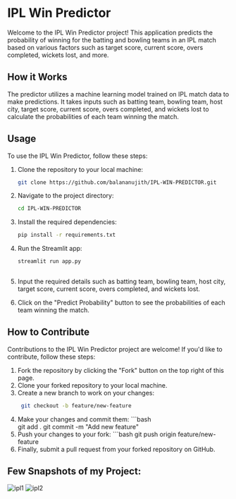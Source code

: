 # IPL Win Predictor

Welcome to the IPL Win Predictor project! This application predicts the probability of winning for the batting and bowling teams in an IPL match based on various factors such as target score, current score, overs completed, wickets lost, and more.

## How it Works

The predictor utilizes a machine learning model trained on IPL match data to make predictions. It takes inputs such as batting team, bowling team, host city, target score, current score, overs completed, and wickets lost to calculate the probabilities of each team winning the match.

## Usage

To use the IPL Win Predictor, follow these steps:

1. Clone the repository to your local machine:

    ```bash
    git clone https://github.com/balananujith/IPL-WIN-PREDICTOR.git
 
2. Navigate to the project directory:

    ```bash
    cd IPL-WIN-PREDICTOR
 
3. Install the required dependencies:

    ```bash
    pip install -r requirements.txt

4. Run the Streamlit app:

    ```bash
    streamlit run app.py
  
5. Input the required details such as batting team, bowling team, host city, target score, current score, overs completed, and wickets lost.

6. Click on the "Predict Probability" button to see the probabilities of each team winning the match.

## How to Contribute

Contributions to the IPL Win Predictor project are welcome! If you'd like to contribute, follow these steps:

1. Fork the repository by clicking the "Fork" button on the top right of this page.
2. Clone your forked repository to your local machine.
3. Create a new branch to work on your changes:
      ```bash
       git checkout -b feature/new-feature
5. Make your changes and commit them:
       ```bash  
       git add .
       git commit -m "Add new feature"
7. Push your changes to your fork:
       ```bash
       git push origin feature/new-feature
9. Finally, submit a pull request from your forked repository on GitHub.

## Few Snapshots of my Project:
![ipl1](https://github.com/balananujith/IPL_WIN_PREDICTOR/assets/118455793/65c985e6-8776-430f-88ac-dac8c29814b7)
![ipl2](https://github.com/balananujith/IPL_WIN_PREDICTOR/assets/118455793/41194437-aa8c-4130-9208-143d869d6206)


